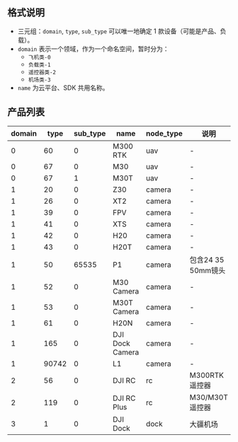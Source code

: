 ## 格式说明

- 三元组：`domain`, `type`, `sub_type` 可以唯一地确定 1 款设备（可能是产品、负载）。
- `domain` 表示一个领域，作为一个命名空间，暂时分为：
  * `飞机类-0`
  * `负载类-1`
  * `遥控器类-2`
  * `机场类-3` 
- `name` 为云平台、SDK 共用名称。

## 产品列表

| domain | type  | sub_type | name            | node_type | 说明               |
| ------ | ----- | -------- | --------------- | --------- | ------------------ |
| 0      | 60    | 0        | M300 RTK        | uav       |      -              |
| 0      | 67    | 0        | M30             | uav       |       -             |
| 0      | 67    | 1        | M30T            | uav       |        -            |
| 1      | 20    | 0        | Z30             | camera    |         -           |
| 1      | 26    | 0        | XT2             | camera    |          -          |
| 1      | 39    | 0        | FPV             | camera    |           -         |
| 1      | 41    | 0        | XTS             | camera    |            -        |
| 1      | 42    | 0        | H20             | camera    |             -       |
| 1      | 43    | 0        | H20T            | camera    |              -      |
| 1      | 50    | 65535    | P1              | camera    | 包含24 35 50mm镜头 |
| 1      | 52    | 0        | M30 Camera      | camera    |               -     |
| 1      | 53    | 0        | M30T Camera     | camera    |                -    |
| 1      | 61    | 0        | H20N            | camera    |                 -   |
| 1      | 165   | 0        | DJI Dock Camera | camera    |                  -  |
| 1      | 90742 | 0        | L1              | camera    |                   - |
| 2      | 56    | 0        | DJI RC          | rc        | M300RTK遥控器      |
| 2      | 119   | 0        | DJI RC Plus     | rc        | M30/M30T遥控器     |
| 3      | 1     | 0        | DJI Dock        | dock      | 大疆机场           |
